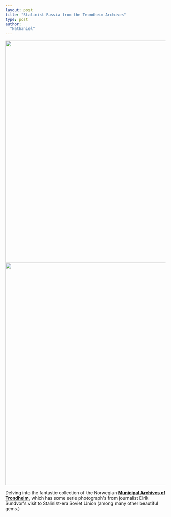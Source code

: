 ```yaml
---
layout: post
title: "Stalinist Russia from the Trondheim Archives"
type: post
author:
  "Nathaniel"
---
```

<img src="{{ site.baseurl }}/assets/fromthekremlin.jpg" alt="" width="700px"/>
<img src="{{ site.baseurl }}/assets/comrades.jpg" alt="" width="700px"/>


Delving into the fantastic collection of the Norwegian <strong><a href="https://www.flickr.com/photos/trondheim_byarkiv/"> Municipal Archives of Trondheim</a></strong>, which has some eerie photograph's from journalist Eirik Sundvor's visit to Stalinist-era Soviet Union (among many other beautiful gems.)

